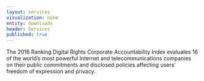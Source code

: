 ```yaml
---
layout: services
visualization: none
entity: downloads
header: Services
published: true
---
```


The 2016 Ranking Digital Rights Corporate Accountability Index evaluates 16 of the world’s most powerful Internet and telecommunications companies on their public commitments and disclosed policies affecting users’ freedom of expression and privacy.